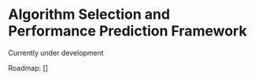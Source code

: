 # Algorithm Selection and Performance Prediction Framework
Currently under development

Roadmap:
[] 
